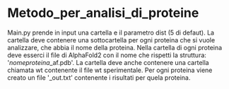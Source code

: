 # Metodo_per_analisi_di_proteine
Main.py prende in input una cartella e il parametro dist (5 di defaut). 
La cartella deve contenere una sottocartella per ogni proteina che si vuole analizzare, che abbia il nome della proteina. 
Nella cartella di ogni proteina deve esserci il file di AlphaFold2 con il nome che rispetti la struttura: '*nomeproteina*_af.pdb'.
La cartella deve anche contenere una cartella chiamata wt contenente il file wt sperimentale.
Per ogni proteina viene creato un file '_out.txt' contenente i risultati per quela proteina.
